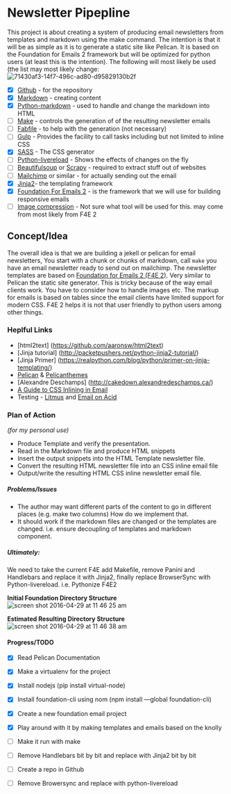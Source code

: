 # Newsletter Pipepline

This project is about creating a system of producing email newsletters from templates and markdown using the make command. The intention is that it will be as simple as it is to generate a static site like Pelican. It is based on the Foundation for Emails 2 framework but will be optimized for python users (at least this is the intention). The following will most likely be used (the list may most likely change:
![71430af3-14f7-496c-ad80-d95829130b2f](https://cloud.githubusercontent.com/assets/1266505/14922618/99d761cc-0e06-11e6-90e5-1eaef7fb6490.png)

- [x] [Github](https://github.com/)  - for the repository
- [x] [Markdown](https://daringfireball.net/projects/markdown/) - creating content
- [x] [Python-markdown](https://pythonhosted.org/Markdown/) - used to handle and change the markdown into HTML
- [ ] [Make](http://www.gnu.org/software/make/) - controls the generation of of the resulting newsletter emails
- [ ] [Fabfile](http://www.fabfile.org/) - to help with the generation (not necessary)
- [ ] [Gulp](http://gulpjs.com/) - Provides the facility to call tasks including but not limited to inline CSS
- [x] [SASS](http://sass-lang.com/) - The CSS generator
- [ ] [Python-livereload](https://livereload.readthedocs.io/en/latest/) - Shows the effects of changes on the fly
- [ ] [Beautifulsoup](https://www.crummy.com/software/BeautifulSoup/) or [Scrapy](http://scrapy.org/) - required to extract stuff out of websites
- [ ] [Mailchimp](http://mailchimp.com/) or similar - for actually sending out the email
- [x] [Jinja2](http://jinja.pocoo.org/)- the templating framework
- [x] [Foundation For Emails 2](http://foundation.zurb.com/emails.html) - is the framework that we will use for building responsive emails
- [ ] [Image compression](#) - Not sure what tool will be used for this. may come from most likely from F4E 2

## Concept/Idea
The overall idea is that we are building a jekell or pelican for email newsletters, You start with a chunk or chunks of markdown, call `make` you have an email newsletter ready to send out on mailchimp. The newsletter templates are based on [Foundation for Emails 2 (F4E 2)](http://foundation.zurb.com/emails.html). Very similar to Pelican the static site generator. This is tricky because of the way email clients work. You have to consider how to handle images etc. The markup for emails is based on tables since the email clients have limited support for modern CSS. F4E 2 helps it is not that user friendly to python users among other things. 

### Heplful Links
- [html2text] (https://github.com/aaronsw/html2text)
- [Jinja tutorial] (http://packetpushers.net/python-jinja2-tutorial/)
- [Jinja Primer] (https://realpython.com/blog/python/primer-on-jinja-templating/)
- [Pelican](http://docs.getpelican.com/en/3.6.3/) & [Pelicanthemes](http://www.pelicanthemes.com/)
- [Alexandre Deschamps] (http://cakedown.alexandredeschamps.ca/)
- [A Guide to CSS Inlining in Email](https://litmus.com/blog/a-guide-to-css-inlining-in-email)
- Testing - [Litmus](https://litmus.com/) and [Email on Acid](https://www.emailonacid.com/)


### Plan of Action
*(for my personal use)*
- Produce Template and verify the presentation.
- Read in the Markdown file and produce HTML snippets
- Insert the output snippets into the HTML Template newsletter file.
- Convert the resulting HTML newsletter file into an CSS inline email file
- Output/write the resulting HTML CSS inline newsletter email file.

##### Problems/Issues

- The author may want different parts of the content to go in different places (e.g. make two columns) How do we implement that.
- It should work if the markdown files are changed or the templates are changed. i.e. ensure decoupling of templates and markdown component.

##### Ultimately:
We need to take the current F4E add Makefile, remove Panini and Handlebars and replace it with Jinja2, finally replace BrowserSync with Python-livereload. i.e. Pythonize F4E2

__Initial Foundation Directory Structure__
![screen shot 2016-04-29 at 11 46 25 am](https://cloud.githubusercontent.com/assets/1266505/14922643/c8a4ad3e-0e06-11e6-935e-df4e76ebae06.png)

__Estimated Resulting Directory Structure__
![screen shot 2016-04-29 at 11 46 38 am](https://cloud.githubusercontent.com/assets/1266505/14922647/ccc90b08-0e06-11e6-9dc8-84634d645e8b.png)




#### Progress/TODO

- [x] Read Pelican Documentation
- [x] Make a virtualenv for the project
- [x] Install nodejs (pip install virtual-node)
- [x] Install foundation-cli using nom (npm install —global foundation-cli)
- [x] Create a new foundation email project
- [x] Play around with it by making templates and emails based on the knolly
- [ ] Make it run with make
- [ ] Remove Handlebars bit by bit and replace with Jinja2 bit by bit
- [ ] Create a repo in Github
- [ ] Remove Browersync and replace with python-livereload


